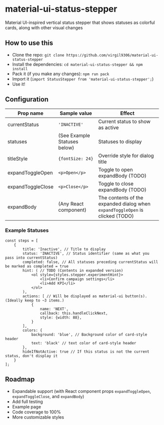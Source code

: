 # material-ui-status-stepper

Material UI-inspired vertical status stepper that shows statuses as colorful cards, along with other visual changes

## How to use this

  * Clone the repo: `git clone https://github.com/virgil9306/material-ui-status-stepper`
  * Install the dependencies: `cd material-ui-status-stepper && npm install`
  * Pack it (if you make any changes): `npm run pack`
  * Import it (```import StatusStepper from 'material-ui-status-stepper';```)
  * Use it!

## Configuration

| Prop name         | Sample value                 | Effect                                                                            |
|-------------------|------------------------------|-----------------------------------------------------------------------------------|
| currentStatus     | `'INACTIVE'`                | Current status to show as active                                                  |
| statuses          | (See Example Statuses below) | Statuses to display                                                               |
| titleStyle        | `{fontSize: 24}`            | Override style for dialog title                                                   |
| expandToggleOpen  | `<p>Open</p>`               | Toggle to open expandBody (TODO)                                                  |
| expandToggleClose | `<p>Close</p>`              | Toggle to close expandBody (TODO)                                                 |
| expandBody        | (Any React component)        | The contents of the expanded dialog when `expandToggleOpen` is clicked (TODO) |

### Example Statuses

```
const steps = [
    {
        title: 'Inactive', // Title to display
        status: 'INACTIVE', // Status identifier (same as what you pass into currentStatus)
        completed: false, // All statuses preceding currentStatus will be marked as completed = true
        hint: ( // TODO (Contents in expanded version)
            <ol style={styles.stepper.experimentHint}>
                <li>Confirm campaign settings</li>
                <li>Add KPI</li>
            </ol>
        ),
        actions: [ // Will be displayed as material-ui button(s). (Ideally keep to ~3 items.)
            {
                name: 'NEXT',
                callback: this.handleClickNext,
                style: {width: 88},
            }
        ],
        colors: {
            background: 'blue', // Background color of card-style header
            text: 'black' // text color of card-style header
        },
        hideIfNotActive: true // If this status is not the current status, don't display it
    }
];
```

## Roadmap

* Expandable support (with React component props `expandToggleOpen`, `expandToggleClose`, and `expandBody`)
* Add full testing
* Example page
* Code coverage to 100%
* More customizable styles
